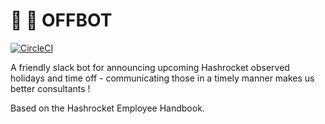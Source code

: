 # 🔌 🤖 OFFBOT

[![CircleCI](https://circleci.com/gh/hashrocket/OffBot.svg?style=svg)](https://circleci.com/gh/hashrocket/OffBot)

A friendly slack bot for announcing upcoming Hashrocket observed holidays and
time off - communicating those in a timely manner makes us better consultants !

Based on the Hashrocket Employee Handbook.
